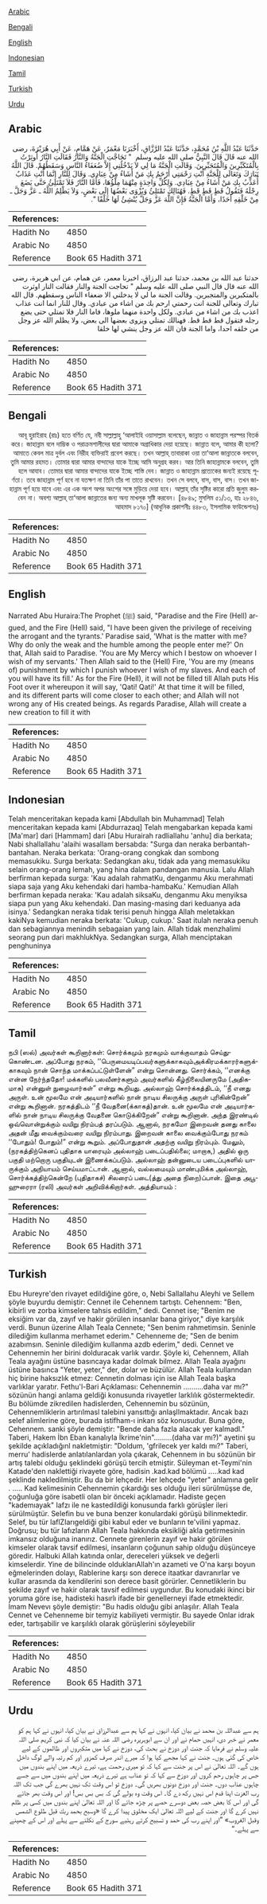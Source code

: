 [Arabic](#arabic)

[Bengali](#bengali)

[English](#english)

[Indonesian](#indonesian)

[Tamil](#tamil)

[Turkish](#turkish)

[Urdu](#urdu)

## Arabic


<div dir="rtl" lang="ar" style={{fontSize:'larger',backgroundColor:'#f8f9fa',padding:20}}>
حَدَّثَنَا عَبْدُ اللَّهِ بْنُ مُحَمَّدٍ، حَدَّثَنَا عَبْدُ الرَّزَّاقِ، أَخْبَرَنَا مَعْمَرٌ، عَنْ هَمَّامٍ، عَنْ أَبِي هُرَيْرَةَ، رضى الله عنه قَالَ قَالَ النَّبِيُّ صلى الله عليه وسلم ‏ "‏ تَحَاجَّتِ الْجَنَّةُ وَالنَّارُ فَقَالَتِ النَّارُ أُوثِرْتُ بِالْمُتَكَبِّرِينَ وَالْمُتَجَبِّرِينَ‏.‏ وَقَالَتِ الْجَنَّةُ مَا لِي لاَ يَدْخُلُنِي إِلاَّ ضُعَفَاءُ النَّاسِ وَسَقَطُهُمْ‏.‏ قَالَ اللَّهُ تَبَارَكَ وَتَعَالَى لِلْجَنَّةِ أَنْتِ رَحْمَتِي أَرْحَمُ بِكِ مَنْ أَشَاءُ مِنْ عِبَادِي‏.‏ وَقَالَ لِلنَّارِ إِنَّمَا أَنْتِ عَذَابٌ أُعَذِّبُ بِكِ مَنْ أَشَاءُ مِنْ عِبَادِي‏.‏ وَلِكُلِّ وَاحِدَةٍ مِنْهُمَا مِلْؤُهَا، فَأَمَّا النَّارُ فَلاَ تَمْتَلِئُ حَتَّى يَضَعَ رِجْلَهُ فَتَقُولُ قَطٍ قَطٍ قَطٍ‏.‏ فَهُنَالِكَ تَمْتَلِئُ وَيُزْوَى بَعْضُهَا إِلَى بَعْضٍ، وَلاَ يَظْلِمُ اللَّهُ ـ عَزَّ وَجَلَّ ـ مِنْ خَلْقِهِ أَحَدًا، وَأَمَّا الْجَنَّةُ فَإِنَّ اللَّهَ عَزَّ وَجَلَّ يُنْشِئُ لَهَا خَلْقًا ‏"‏‏.‏
</div>
<div style={{backgroundColor:'#f8f9fa',padding:20, marginBottom: 10}}><table> <thead> <tr> <th>References:</th> <th></th> </tr> </thead> <tbody><tr><td>Hadith No</td><td>4850</td></tr><tr><td>Arabic No</td><td>4850</td></tr><tr><td>Reference</td><td>Book 65 Hadith 371</td></tr></tbody></table></div>


<div dir="rtl" lang="ar" style={{fontSize:'larger',backgroundColor:'#f8f9fa',padding:20}}>
حدثنا عبد الله بن محمد، حدثنا عبد الرزاق، اخبرنا معمر، عن همام، عن ابي هريرة، رضى الله عنه قال قال النبي صلى الله عليه وسلم " تحاجت الجنة والنار فقالت النار اوثرت بالمتكبرين والمتجبرين. وقالت الجنة ما لي لا يدخلني الا ضعفاء الناس وسقطهم. قال الله تبارك وتعالى للجنة انت رحمتي ارحم بك من اشاء من عبادي. وقال للنار انما انت عذاب اعذب بك من اشاء من عبادي. ولكل واحدة منهما ملوها، فاما النار فلا تمتلي حتى يضع رجله فتقول قط قط قط. فهنالك تمتلي ويزوى بعضها الى بعض، ولا يظلم الله عز وجل من خلقه احدا، واما الجنة فان الله عز وجل ينشي لها خلقا
</div>
<div style={{backgroundColor:'#f8f9fa',padding:20, marginBottom: 10}}><table> <thead> <tr> <th>References:</th> <th></th> </tr> </thead> <tbody><tr><td>Hadith No</td><td>4850</td></tr><tr><td>Arabic No</td><td>4850</td></tr><tr><td>Reference</td><td>Book 65 Hadith 371</td></tr></tbody></table></div>

## Bengali


<div dir="rtl" lang="bn" style={{fontSize:'larger',backgroundColor:'#f8f9fa',padding:20}}>
আবূ হুরাইরাহ (রাঃ) হতে বর্ণিত যে, নবী সাল্লাল্লাহু ‘আলাইহি ওয়াসাল্লাম বলেছেন, জান্নাত ও জাহান্নাম পরস্পর বিতর্ক করে। জাহান্নাম বলে দাম্ভিক ও পরাক্রমশালীদের দ্বারা আমাকে অগ্রাধিকার দেয়া হয়েছে। জান্নাত বলে, আমার কী হলো? আমাতে কেবল মাত্র দুর্বল এবং নিরীহ ব্যক্তিরাই প্রবেশ করছে। তখন আল্লাহ্ তাবারাকা ওয়া তা‘আলা জান্নাতকে বলবেন, তুমি আমার রহমত। তোমার দ্বারা আমার বান্দাদের যাকে ইচ্ছে আমি অনুগ্রহ করব। আর তিনি জাহান্নামকে বলবেন, তুমি হলে আযাব। তোমার দ্বারা আমার বান্দাদের যাকে ইচ্ছে শাস্তি দেব। জান্নাত ও জাহান্নাম প্রত্যেকের জন্যই রয়েছে পূর্ণতা। তবে জাহান্নাম পূর্ণ হবে না যতক্ষণ না তিনি তাঁর পা তাতে রাখবেন। তখন সে বলবে, বাস, বাস, বাস। তখন জাহান্নাম পূর্ণ হয়ে যাবে এবং এর এক অংশ অপর অংশের সঙ্গে মুড়িয়ে দেয়া হবে। আল্লাহ্ তাঁর সৃষ্টির কারো প্রতি জুলুম করবেন না। অবশ্য আল্লাহ্ তা‘আলা জান্নাতের জন্য অন্য মাখলূক সৃষ্টি করবেন। [৪৮৪৯; মুসলিম ৫১/১৩, হাঃ ২৮৪৬, আহমাদ ৮১৭০] (আধুনিক প্রকাশনীঃ ৪৪৮৩, ইসলামিক ফাউন্ডেশনঃ)
</div>
<div style={{backgroundColor:'#f8f9fa',padding:20, marginBottom: 10}}><table> <thead> <tr> <th>References:</th> <th></th> </tr> </thead> <tbody><tr><td>Hadith No</td><td>4850</td></tr><tr><td>Arabic No</td><td>4850</td></tr><tr><td>Reference</td><td>Book 65 Hadith 371</td></tr></tbody></table></div>

## English


<div dir="ltr" lang="en" style={{fontSize:'larger',backgroundColor:'#f8f9fa',padding:20}}>
Narrated Abu Huraira:The Prophet (ﷺ) said, "Paradise and the Fire (Hell) argued, and the Fire (Hell) said, "I have been given the privilege of receiving the arrogant and the tyrants.' Paradise said, 'What is the matter with me? Why do only the weak and the humble among the people enter me?' On that, Allah said to Paradise. 'You are My Mercy which I bestow on whoever I wish of my servants.' Then Allah said to the (Hell) Fire, 'You are my (means of) punishment by which I punish whoever I wish of my slaves. And each of you will have its fill.' As for the Fire (Hell), it will not be filled till Allah puts His Foot over it whereupon it will say, 'Qati! Qati!' At that time it will be filled, and its different parts will come closer to each other; and Allah will not wrong any of His created beings. As regards Paradise, Allah will create a new creation to fill it with
</div>
<div style={{backgroundColor:'#f8f9fa',padding:20, marginBottom: 10}}><table> <thead> <tr> <th>References:</th> <th></th> </tr> </thead> <tbody><tr><td>Hadith No</td><td>4850</td></tr><tr><td>Arabic No</td><td>4850</td></tr><tr><td>Reference</td><td>Book 65 Hadith 371</td></tr></tbody></table></div>

## Indonesian


<div dir="ltr" lang="id" style={{fontSize:'larger',backgroundColor:'#f8f9fa',padding:20}}>
Telah menceritakan kepada kami [Abdullah bin Muhammad] Telah menceritakan kepada kami [Abdurrazaq] Telah mengabarkan kepada kami [Ma'mar] dari [Hammam] dari [Abu Hurairah radliallahu 'anhu] dia berkata; Nabi shallallahu 'alaihi wasallam bersabda: "Surga dan neraka berbantah-bantahan. Neraka berkata: 'Orang-orang congkak dan sombong memasukiku. Surga berkata: Sedangkan aku, tidak ada yang memasukiku selain orang-orang lemah, yang hina dalam pandangan manusia. Lalu Allah berfirman kepada surga: 'Kau adalah rahmatKu, denganmu Aku merahmati siapa saja yang Aku kehendaki dari hamba-hambaKu.' Kemudian Allah berfirman kepada neraka: 'Kau adalah siksaKu, denganmu Aku menyiksa siapa pun yang Aku kehendaki. Dan masing-masing dari keduanya ada isinya.' Sedangkan neraka tidak terisi penuh hingga Allah meletakkan kakiNya kemudian neraka berkata: 'Cukup, cukup.' Saat itulah neraka penuh dan sebagiannya menindih sebagaian yang lain. Allah tidak menzhalimi seorang pun dari makhlukNya. Sedangkan surga, Allah menciptakan penghuninya
</div>
<div style={{backgroundColor:'#f8f9fa',padding:20, marginBottom: 10}}><table> <thead> <tr> <th>References:</th> <th></th> </tr> </thead> <tbody><tr><td>Hadith No</td><td>4850</td></tr><tr><td>Arabic No</td><td>4850</td></tr><tr><td>Reference</td><td>Book 65 Hadith 371</td></tr></tbody></table></div>

## Tamil


<div dir="ltr" lang="ta" style={{fontSize:'larger',backgroundColor:'#f8f9fa',padding:20}}>
நபி (ஸல்) அவர்கள் கூறினார்கள்: சொர்க்கமும் நரகமும் வாக்குவாதம் செய்துகொண்டன. அப்போது நரகம், ‘‘பெருமையடிப்பவர்களுக்காகவும்அக்கிரமக்காரர்களுக்காகவும் நான் சொந்த மாக்கப்பட்டுள்ளேன்” என்று சொன்னது. சொர்க்கம், ‘‘எனக்கு என்ன நேர்ந்ததோ! மக்களில் பலவீனர்களும் அவர்களில் கீழ்நிலையினருமே (அதிகமாக) என்னுள் நுழைவார்கள்” என்று கூறியது. அல்லாஹ் சொர்க்கத்திடம், ‘‘நீ எனது அருள். உன் மூலமே என் அடியார்களில் நான் நாடிய சிலருக்கு அருள் புரிகின்றேன்” என்று கூறினான். நரகத்திடம் ‘‘நீ வேதனை(க்காகத்)தான். உன் மூலமே என் அடியார்களில் நான் நாடிய சிலருக்கு வேதனை கொடுக்கிறேன்” என்று கூறினான். அந்த இரண்டில் ஒவ்வொன்றுக்கும் வயிறு நிரம்பத் தரப்படும். ஆனால், நரகமோ இறைவன் தனது காலை அதன் மீது வைக்கும்வரை வயிறு நிரம்பாது. இறைவன் காலை வைக்கும்போது நரகம் ‘‘போதும்! போதும்!” என்று கூறும். அப்போதுதான் அதற்கு வயிறு நிரம்பும். மேலும், (நரகத்திற்கெனப் புதிதாக யாரையும் அல்லாஹ் படைப்பதில்லை; மாறாக,) அதில் ஒரு பகுதி மற்றொரு பகுதியுடன் இணைக்கப்படும். அல்லாஹ் தன்னுடைய படைப்புகளில் யாருக்கும் அநியாயம் செய்யமாட்டான். ஆனால், வல்லமையும் மாண்புமிக்க அல்லாஹ், சொர்க்கத்திற்கென்றே (புதிதாகச்) சிலரைப் படை(த்து அதை நிறை)ப்பான். இதை அபூஹுரைரா (ரலி) அவர்கள் அறிவிக்கிறார்கள். அத்தியாயம் :
</div>
<div style={{backgroundColor:'#f8f9fa',padding:20, marginBottom: 10}}><table> <thead> <tr> <th>References:</th> <th></th> </tr> </thead> <tbody><tr><td>Hadith No</td><td>4850</td></tr><tr><td>Arabic No</td><td>4850</td></tr><tr><td>Reference</td><td>Book 65 Hadith 371</td></tr></tbody></table></div>

## Turkish


<div dir="ltr" lang="tr" style={{fontSize:'larger',backgroundColor:'#f8f9fa',padding:20}}>
Ebu Hureyre'den rivayet edildiğine göre, o, Nebi Sallallahu Aleyhi ve Sellem şöyle buyurdu demiştir: Cennet ile Cehennem tartıştı. Cehennem: "Ben, kibirli ve zorba kimselere tahsis edildim," dedi. Cennet ise; "Benim ne eksiğim var da, zayıf ve hakir görülen insanlar bana giriyor," diye karşılık verdi. Bunun üzerine Allah Teala Cennete; "Sen benim rahmetimsin. Seninle dilediğim kullanma merhamet ederim." Cehenneme de; "Sen de benim azabımsın. Seninle dilediğim kullanma azdb ederim," dedi. Cennet ve Cehennemin her birini dolduracak varlık vardır. Şöyle ki, Cehennem, Allah Teala ayağını üstüne basıncaya kadar dolmak bilmez. Allah Teala ayağını üstüne basınca "Yeter, yeter," der, dolar ve büzülür. Allah Teala kullanndan hiç birine haksızlık etmez: Cennetin dolması için ise Allah Teala başka varlıklar yaratır. Fethu'l-Bari Açıklaması: Cehennemin ..........daha var mı?" sözünün hangi anIama geIdiği konusunda rivayetler larklıIık göstermektedir. Bu böIümde zikredilen hadisIerden, Cehennemin bu sözünün, Cehennemliklerin artırıImasl taIebini yansıttığı anIaşlImaktadır. Ancak bazı seIef alimIerine göre, burada istifham-ı inkarı söz konusudur. Buna göre, Cehennem. sanki şöyle demiştir: "Bende daha fazIa aIacak yer kalmadl." Taberi, Hakem İbn Eban kanalıyIa İkrime'nin".........(daha var mı?)" ayetini şu şekilde açıkIadığınl nakletmiştir: "Doldum, 'gfrilecek yer kaldı mı?" Taberi, merru' hadisIerde anIatıIanlardan yola çıkarak, Cehennem in bu sözünün bir artış taIebi olduğu şeklindeki görüşü tercih etmiştir. SüIeyman et-Teymi'nin Katade'den naklettiği rivayete göre, hadisin .kad.kad böIümü .....kad kad şeklinde nakledilmiştir. Bu da bir lehçedir. Her lehçede "yeter" anlamına gelir . ..... Kad kelimesinin Cehennemin çıkardığı ses olduğu ileri sürüImüşse de, çoğunluğa göre isabetli oIan bir önceki açıklamadır. Hadiste geçen "kademıayak" Iafzı ile ne kastedildiği konusunda farklı görüşler ileri sürüImüştür. SeIefin bu ve buna benzer konuIardaki görüşü bilinmektedir. SeIef, bu tür laflZIarıgeldiği gibi kabuI eder ve bunIarın te'vilini yapmaz. Doğrusu; bu tür Iafızların Allah TeaIa hakkında eksikliği akla getirmesinin imkansız olduğuna inanırız. Cennete girenlerin zayıf ve hakir görülen kimseler olarak tavsif edilmesi, insanların çoğunun sahip olduğu düşünceye göredir. Halbuki AlIah katında onIar, dereceleri yüksek ve değerli kimselerdir. Yine de bilincinde oIduklarıAllah'ın azameti ve O'na karşı boyun eğmelerinden dolayı, RabIerine karşı son derece itaatkar davranırIar ve kullar arasında da kendilerini son derece basit görürler. CennetlikIerin bu şekilde zayıf ve hakir olarak tavsif edilmesi uygundur. Bu konudaki ikinci bir yoruma göre ise, hadisteki hasırlı ifade bir genellerneyi ifade etmektedir. İmam Nevevı şöyIe demiştir: "Bu hadis olduğu gibi anlaşılır. Allah TeaIa Cennet ve Cehenneme bir temyiz kabiliyeti vermiştir. Bu sayede Onlar idrak eder, tartışabilir ve karşılıklı oIarak görüşlerini söyleyebilir
</div>
<div style={{backgroundColor:'#f8f9fa',padding:20, marginBottom: 10}}><table> <thead> <tr> <th>References:</th> <th></th> </tr> </thead> <tbody><tr><td>Hadith No</td><td>4850</td></tr><tr><td>Arabic No</td><td>4850</td></tr><tr><td>Reference</td><td>Book 65 Hadith 371</td></tr></tbody></table></div>

## Urdu


<div dir="rtl" lang="ur" style={{fontSize:'larger',backgroundColor:'#f8f9fa',padding:20}}>
ہم سے عبداللہ بن محمد نے بیان کیا، انہوں نے کہا ہم سے عبدالرزاق نے بیان کیا، انہوں نے کہا ہم کو معمر نے خبر دی، انہیں حمام نے اور ان سے ابوہریرہ رضی اللہ عنہ نے بیان کیا کہ نبی کریم صلی اللہ علیہ وسلم نے فرمایا کہ جنت اور دوزخ نے بحث کی، دوزخ نے کہا میں متکبروں اور ظالموں کے لیے خاص کی گئی ہوں۔ جنت نے کہا مجھے کیا ہوا کہ میرے اندر صرف کمزور اور کم رتبہ والے لوگ داخل ہوں گے۔ اللہ تعالیٰ نے اس پر جنت سے کہا کہ تو میری رحمت ہے، تیرے ذریعہ میں اپنے بندوں میں جس پر چاہوں رحم کروں اور دوزخ سے کہا کہ تو عذاب ہے تیرے ذریعہ میں اپنے بندوں میں سے جسے چاہوں عذاب دوں۔ جنت اور دوزخ دونوں بھریں گی۔ دوزخ تو اس وقت تک نہیں بھرے گی جب تک اللہ رب العزت اپنا قدم اس نہیں رکھ دے گا۔ اس وقت وہ بولے گی کہ بس بس بس! اور اس وقت بھر جائے گی اور اس کا بعض حصہ بعض دوسرے حصے پر چڑھ جائے گا اور اللہ تعالیٰ اپنے بندوں میں کسی پر ظلم نہیں کرے گا اور جنت کے لیے اللہ تعالیٰ ایک مخلوق پیدا کرے گا «وسبح بحمد ربك قبل طلوع الشمس وقبل الغروب» ”اور اپنے رب کی حمد و تسبیح کرتے رہئیے سورج کے نکلنے سے پہلے اور اس کے چھپنے سے پہلے۔“
</div>
<div style={{backgroundColor:'#f8f9fa',padding:20, marginBottom: 10}}><table> <thead> <tr> <th>References:</th> <th></th> </tr> </thead> <tbody><tr><td>Hadith No</td><td>4850</td></tr><tr><td>Arabic No</td><td>4850</td></tr><tr><td>Reference</td><td>Book 65 Hadith 371</td></tr></tbody></table></div>